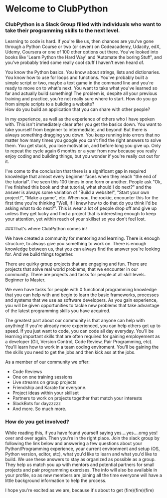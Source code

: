 # Welcome to ClubPython

### ClubPython is a Slack Group filled with individuals who want to take their programming skills to the next level.

Learning to code is hard. If you're like us, then chances are you've gone through a Python Course or two (or seven) on
Codeacademy, Udacity, edX, Udemy, Coursera or one of 100 other options out there. You've looked into books like 'Learn
Python the Hard Way' and 'Automate the boring Stuff', and you've probably tried some really cool stuff I haven't even
heard of.

You know the Python basics. You know about strings, lists and dictionaries. You know how to use for loops and functions.
You've probably built a simple script or two, maybe a text game in the command line and you're ready to move on to what's
next. You want to take what you've learned so far and actually build something! The problem is, despite all your previous
training and practice, you're not really sure where to start. How do you go from simple scripts to a building a website?  
How do you build an application that you can share with other people?

In my experience, as well as the experience of others who I have spoken with. This isn't immediately clear after you get
the basics down. You want to take yourself from beginner to intermediate, and beyond! But there is always something
dragging you down. You keep running into errors that no matter how many times you google you can't find the right answers
to solve them. You get stuck, you lose motivation, and before long you give up. Only to repeat the cycle again 6 months
or a year from now because you really enjoy coding and building things, but you wonder if you're really cut out for it.

I've come to the conclusion that there is a significant gap in required knowledge that almost every beginner faces when
they reach "the end of the tutorial". I've seen this 100 times in one form or another. People ask "Ok, I've finished this
book and that tutorial, what should I do next?" and the answer is always some variation of "Build a website!", "Start your
own project!", "Make a game", etc. When you, the rookie, encounter this for the first time you're thinking "Well, if I knew
how to do that do you think I'd be asking what to do next?". This is wear a lot of people drop off and give up unless they
get lucky and find a project that is interesting enough to keep your attention, yet within reach of your skillset so you 
don't feel lost.

###That's where ClubPython comes in!

We have created a community for mentoring and learning. There is enough structure, to always give you something to work on.
There is enough knowledge between us, that you can always find the answer you're looking for. And we build things together.

There are quirky group projects that are engaging and fun.
There are projects that solve real world problems, that we encounter in our community.
There are projects and tasks for people at all skill levels. Beginner to Master. 

We even have tasks for people with 0 functional programming knowledge that you can help with and begin to learn the basic
frameworks, processes and systems that we use as software developers. As you gain experience, you will be given opportunities
to tackle new problems that take advantage of the latest programming skills you have acquired. 

The greatest part about our community is that anyone can help with anything! If you're already more experienced, you can help
others get up to speed. If you just want to code, you can code all day everyday. You'll be learning important skills that are
often required for gaining employement as a developer (Git, Version Control, Code Review, Pair Programming, etc). You'll learn
how to work in a team coding enviroment. You'll be gaining the the skills you need to get the jobs and then kick ass at the 
jobs.

As a member of our community we offer:
- Code Reviews
- One on one training sessions
- Live streams on group projects
- Friendship and Karate for everyone.
- Project ideas within your skillset
- Partners to work on projects together that match your interests
- SlackBots for dayzzzzz
- And more. So much more.

### How do you get involved?
While reading this, if you have found yourself saying yes....yes....omg yes! over and over again. Then you're in the right place.
Join the slack group by following the link below and answering a few questions about your Python/Programming experience, your
current environment and setup (OS, Python version, editor, etc), what you'd like to learn and what you'd like to build. We use
these answers to stay as organized as possible as a group. They help us match you up with mentors and potential partners for small
projects and pair programming exercises. The info will also be available in your profile, so as new members are joining all the time
everyone will have a little background information to help the process.  
  
I hope you're excited as we are, because it's about to get (fire)(fire)(fire)

